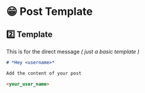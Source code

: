 # 😁 Post Template

## 2️⃣ Template

This is for the direct message _( just a basic template )_

```md
# *Hey <username>*

Add the content of your post

<your_user_name>
```
